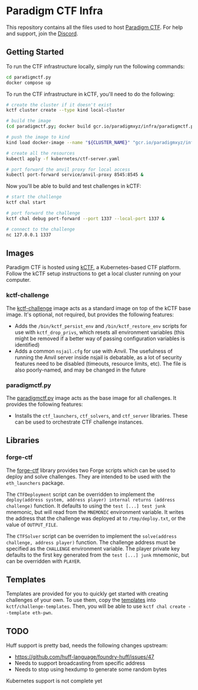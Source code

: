 # Paradigm CTF Infra

This repository contains all the files used to host [Paradigm CTF](https://ctf.paradigm.xyz). For help and support, join the [Discord](https://discord.gg/J2PwXQG7qR).

## Getting Started

To run the CTF infrastructure locally, simply run the following commands:

```bash
cd paradigmctf.py
docker compose up
```

To run the CTF infrastructure in kCTF, you'll need to do the following:

```bash
# create the cluster if it doesn't exist
kctf cluster create --type kind local-cluster

# build the image
(cd paradigmctf.py; docker build gcr.io/paradigmxyz/infra/paradigmctf.py:latest)

# push the image to kind
kind load docker-image --name "${CLUSTER_NAME}" "gcr.io/paradigmxyz/infra/paradigmctf.py:latest"

# create all the resources
kubectl apply -f kubernetes/ctf-server.yaml

# port forward the anvil proxy for local access
kubectl port-forward service/anvil-proxy 8545:8545 &
```

Now you'll be able to build and test challenges in kCTF:
```bash
# start the challenge
kctf chal start

# port forward the challenge
kctf chal debug port-forward --port 1337 --local-port 1337 &

# connect to the challenge
nc 127.0.0.1 1337
```

## Images

Paradigm CTF is hosted using [kCTF](https://google.github.io/kctf/), a Kubernetes-based CTF platform. Follow the kCTF setup instructions to get a local cluster running on your computer.

### kctf-challenge
The [kctf-challenge](/kctf-challenge/) image acts as a standard image on top of the kCTF base image. It's optional, not required, but provides the following features:
- Adds the `/bin/kctf_persist_env` and `/bin/kctf_restore_env` scripts for use with `kctf_drop_privs`, which resets all environment variables (this might be removed if a better way of passing configuration variables is identified)
- Adds a common `nsjail.cfg` for use with Anvil. The usefulness of running the Anvil server inside nsjail is debatable, as a lot of security features need to be disabled (timeouts, resource limits, etc). The file is also poorly-named, and may be changed in the future

### paradigmctf.py
The [paradigmctf.py](/paradigmctf.py/) image acts as the base image for all challenges. It provides the following features:
- Installs the `ctf_launchers`, `ctf_solvers`, and `ctf_server` libraries. These can be used to orchestrate CTF challenge instances.

## Libraries

### forge-ctf
The [forge-ctf](/forge-ctf/) library provides two Forge scripts which can be used to deploy and solve challenges. They are intended to be used with the `eth_launchers` package.

The `CTFDeployment` script can be overridden to implement the `deploy(address system, address player) internal returns (address challenge)` function. It defaults to using the `test [...] test junk` mnemonic, but will read from the `MNEMONIC` environment variable. It writes the address that the challenge was deployed at to `/tmp/deploy.txt`, or the value of `OUTPUT_FILE`.

The `CTFSolver` script can be overriden to implement the `solve(address challenge, address player)` function. The challenge address must be specified as the `CHALLENGE` environment variable. The player private key defaults to the first key generated from the `test [...] junk` mnemonic, but can be overridden with `PLAYER`.

## Templates

Templates are provided for you to quickly get started with creating challenges of your own. To use them, copy the [templates](/templates/) into `kctf/challenge-templates`. Then, you will be able to use `kctf chal create --template eth-pwn`.

## TODO
Huff support is pretty bad, needs the following changes upstream:
- https://github.com/huff-language/foundry-huff/issues/47
- Needs to support broadcasting from specific address
- Needs to stop using hexdump to generate some random bytes

Kubernetes support is not complete yet
